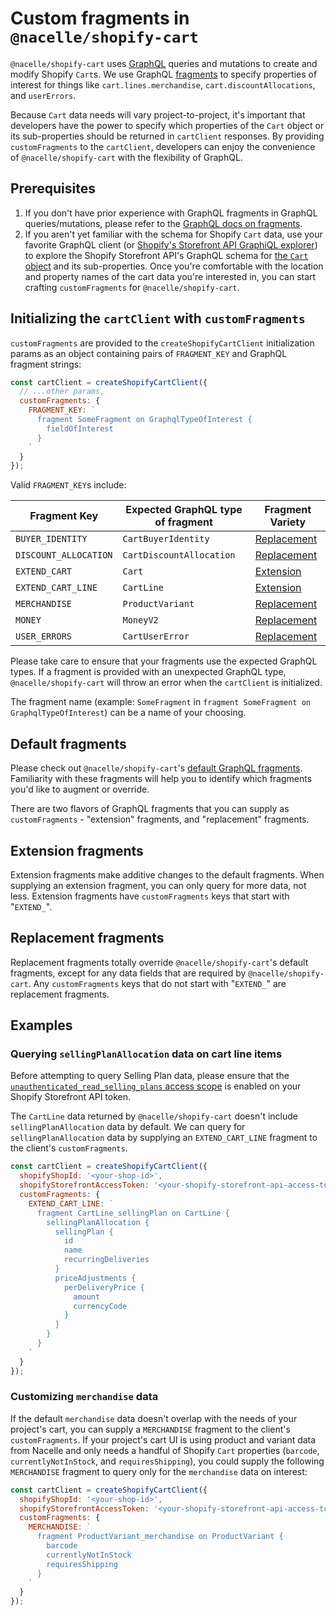 # Custom fragments in `@nacelle/shopify-cart`

`@nacelle/shopify-cart` uses [GraphQL][graphql-docs] queries and mutations to create and modify Shopify `Cart`s. We use GraphQL [fragments][graphql-fragments-docs] to specify properties of interest for things like `cart.lines.merchandise`, `cart.discountAllocations`, and `userErrors`.

Because `Cart` data needs will vary project-to-project, it's important that developers have the power to specify which properties of the `Cart` object or its sub-properties should be returned in `cartClient` responses. By providing `customFragments` to the `cartClient`, developers can enjoy the convenience of `@nacelle/shopify-cart` with the flexibility of GraphQL.

## Prerequisites

1. If you don't have prior experience with GraphQL fragments in GraphQL queries/mutations, please refer to the [GraphQL docs on fragments][graphql-fragments-docs].
2. If you aren't yet familiar with the schema for Shopify `Cart` data, use your favorite GraphQL client (or [Shopify's Storefront API GraphiQL explorer][shopify-graphiql-explorer]) to explore the Shopify Storefront API's GraphQL schema for [the `Cart` object][shopify-cart-object] and its sub-properties. Once you're comfortable with the location and property names of the cart data you're interested in, you can start crafting `customFragments` for `@nacelle/shopify-cart`.

## Initializing the `cartClient` with `customFragments`

`customFragments` are provided to the `createShopifyCartClient` initialization params as an object containing pairs of `FRAGMENT_KEY` and GraphQL fragment strings:

```js
const cartClient = createShopifyCartClient({
  // ...other params,
  customFragments: {
    FRAGMENT_KEY: `
      fragment SomeFragment on GraphqlTypeOfInterest {
        fieldOfInterest
      }
    `
  }
});
```

Valid `FRAGMENT_KEY`s include:

| Fragment Key          | Expected GraphQL type of fragment | Fragment Variety                      |
| --------------------- | --------------------------------- | ------------------------------------- |
| `BUYER_IDENTITY`      | `CartBuyerIdentity`               | [Replacement](#replacement-fragments) |
| `DISCOUNT_ALLOCATION` | `CartDiscountAllocation`          | [Replacement](#replacement-fragments) |
| `EXTEND_CART`         | `Cart`                            | [Extension](#extension-fragments)     |
| `EXTEND_CART_LINE`    | `CartLine`                        | [Extension](#extension-fragments)     |
| `MERCHANDISE`         | `ProductVariant`                  | [Replacement](#replacement-fragments) |
| `MONEY`               | `MoneyV2`                         | [Replacement](#replacement-fragments) |
| `USER_ERRORS`         | `CartUserError`                   | [Replacement](#replacement-fragments) |

Please take care to ensure that your fragments use the expected GraphQL types. If a fragment is provided with an unexpected GraphQL type, `@nacelle/shopify-cart` will throw an error when the `cartClient` is initialized.

The fragment name (example: `SomeFragment` in `fragment SomeFragment on GraphqlTypeOfInterest`) can be a name of your choosing.

## Default fragments

Please check out `@nacelle/shopify-cart`'s [default GraphQL fragments][nacelle-shopify-cart-fragments]. Familiarity with these fragments will help you to identify which fragments you'd like to augment or override.

There are two flavors of GraphQL fragments that you can supply as `customFragments` - "extension" fragments, and "replacement" fragments.

## Extension fragments

Extension fragments make additive changes to the default fragments. When supplying an extension fragment, you can only query for more data, not less. Extension fragments have `customFragments` keys that start with "`EXTEND_`".

## Replacement fragments

Replacement fragments totally override `@nacelle/shopify-cart`'s default fragments, except for any data fields that are required by `@nacelle/shopify-cart`. Any `customFragments` keys that do not start with "`EXTEND_`" are replacement fragments.

## Examples

### Querying `sellingPlanAllocation` data on cart line items

Before attempting to query Selling Plan data, please ensure that the [`unauthenticated_read_selling_plans` access scope][shopify-access-scopes] is enabled on your Shopify Storefront API token.

The `CartLine` data returned by `@nacelle/shopify-cart` doesn't include `sellingPlanAllocation` data by default. We can query for `sellingPlanAllocation` data by supplying an `EXTEND_CART_LINE` fragment to the client's `customFragments`.

```js
const cartClient = createShopifyCartClient({
  shopifyShopId: '<your-shop-id>',
  shopifyStorefrontAccessToken: '<your-shopify-storefront-api-access-token>',
  customFragments: {
    EXTEND_CART_LINE: `
      fragment CartLine_sellingPlan on CartLine {
        sellingPlanAllocation {
          sellingPlan {
            id
            name
            recurringDeliveries
          }
          priceAdjustments {
            perDeliveryPrice {
              amount
              currencyCode
            }
          }
        }
      }
    `
  }
});
```

### Customizing `merchandise` data

If the default `merchandise` data doesn't overlap with the needs of your project's cart, you can supply a `MERCHANDISE` fragment to the client's `customFragments`. If your project's cart UI is using product and variant data from Nacelle and only needs a handful of Shopify `Cart` properties (`barcode`, `currentlyNotInStock`, and `requiresShipping`), you could supply the following `MERCHANDISE` fragment to query only for the `merchandise` data on interest:

```js
const cartClient = createShopifyCartClient({
  shopifyShopId: '<your-shop-id>',
  shopifyStorefrontAccessToken: '<your-shopify-storefront-api-access-token>',
  customFragments: {
    MERCHANDISE: `
      fragment ProductVariant_merchandise on ProductVariant {
        barcode
        currentlyNotInStock
        requiresShipping
      }
    `
  }
});
```

<!-- LINKS -->

[graphql-docs]: https://graphql.org/learn
[graphql-fragments-docs]: https://graphql.org/learn/queries/#fragments
[nacelle-shopify-cart-fragments]: https://github.com/getnacelle/nacelle-js/tree/main/packages/shopify-cart/src/graphql/fragments
[shopify-access-scopes]: https://shopify.dev/api/usage/access-scopes#unauthenticated-access-scopes
[shopify-cart-object]: https://shopify.dev/api/storefront/2023-01/objects/Cart
[shopify-cart-user-error]: https://shopify.dev/api/storefront/2023-01/objects/CartUserError
[shopify-graphiql-explorer]: https://shopify.dev/custom-storefronts/tools/graphiql-storefront-api
